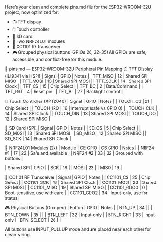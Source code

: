 Here’s your clean and complete pins.md file for the ESP32-WROOM-32U project, now optimized for:
- 📺 TFT display
- 🖱️ Touch controller
- 💾 SD card
- 📡 Two NRF24L01 modules
- 📶 CC1101 RF transceiver
- 🎮 Grouped physical buttons (GPIOs 26, 32–35)
All GPIOs are safe, accessible, and conflict-free for this module.

📌 pins.md — ESP32-WROOM-32U Peripheral Pin Mapping
📺 TFT Display (ILI9341 via HSPI)
| Signal | GPIO | Notes | 
| TFT_MISO | 12 | Shared SPI MISO | 
| TFT_MOSI | 13 | Shared SPI MOSI | 
| TFT_SCLK | 14 | Shared SPI Clock | 
| TFT_CS | 15 | Chip Select | 
| TFT_DC | 2 | Data/Command | 
| TFT_RST | 4 | Reset pin | 
| TFT_BL | 27 | Backlight control | 



🖱️ Touch Controller (XPT2046)
| Signal | GPIO | Notes | 
| TOUCH_CS | 21 | Chip Select | 
| TOUCH_IRQ | 16 | Interrupt (safe vs GPIO 0) | 
| TOUCH_CLK | 14 | Shared SPI Clock | 
| TOUCH_DIN | 13 | Shared SPI MOSI | 
| TOUCH_DO | 12 | Shared SPI MISO | 



💾 SD Card (SPI)
| Signal | GPIO | Notes | 
| SD_CS | 5 | Chip Select | 
| SD_MOSI | 13 | Shared SPI MOSI | 
| SD_MISO | 12 | Shared SPI MISO | 
| SD_SCK | 14 | Shared SPI Clock | 



📡 NRF24L01 Modules (2x)
| Module | CE GPIO | CS GPIO | Notes | 
| NRF24 #1 | 17 | 22 | Safe and available | 
| NRF24 #2 | 33 | 32 | Grouped with buttons | 


| Shared SPI | GPIO | 
| SCK | 18 | 
| MOSI | 23 | 
| MISO | 19 | 



📶 CC1101 RF Transceiver
| Signal | GPIO | Notes | 
| CC1101_CS | 25 | Chip Select | 
| CC1101_SCK | 18 | Shared SPI Clock | 
| CC1101_MOSI | 23 | Shared SPI MOSI | 
| CC1101_MISO | 19 | Shared SPI MISO | 
| CC1101_GDO0 | 0 | Boot-sensitive, use with care | 
| CC1101_GDO2 | 34 | Input-only, use for status | 



🎮 Physical Buttons (Grouped)
| Button | GPIO | Notes | 
| BTN_UP | 34 |  | 
| BTN_DOWN | 35 |  | 
| BTN_LEFT | 32 | Input-only | 
| BTN_RIGHT | 33 | Input-only | 
| BTN_SELECT | 26 |  | 


All buttons use INPUT_PULLUP mode and are placed near each other for clean wiring.



